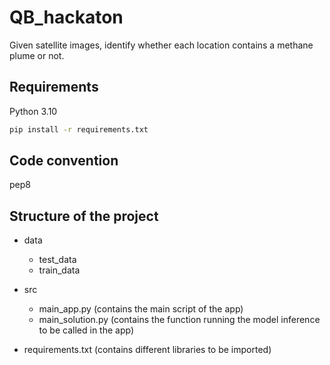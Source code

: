 # QB_hackaton
Given satellite images, identify  whether each location contains a methane plume or not.

## Requirements 
Python 3.10
```bash
pip install -r requirements.txt
```
## Code convention
pep8

## Structure of the project

- data
    - test_data
    - train_data
- src
  - main_app.py  (contains the main script of the app)
  - main_solution.py (contains the function running the model inference to be called in the app)
 
- requirements.txt (contains different libraries to be imported) 
